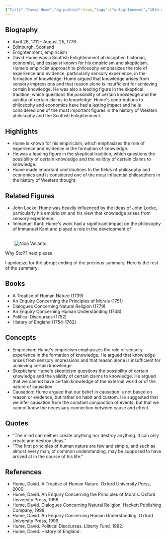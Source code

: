 ```yaml
---
{"Title":"David Hume","dg-publish":true,"tags":["enlightenment","18th century","revolution-era","Scottish","empiricism","metaphysics","figures"],"born-date":1711,"keywords":"David Hume, Scottish Enlightenment, empiricism, skepticism, causation","aliases":"None","permalink":"/philosophers/revolution-era/david-hume/","dgPassFrontmatter":true}
---
```



## Biography

-   April 26, 1711 - August 25, 1776
-   Edinburgh, Scotland
-   Enlightenment, empiricism
-   David Hume was a Scottish Enlightenment philosopher, historian, economist, and essayist known for his empiricism and skepticism. Hume's empiricist approach to philosophy emphasizes the role of experience and evidence, particularly sensory experience, in the formation of knowledge. Hume argued that knowledge arises from sensory impressions and that reason alone is insufficient for achieving certain knowledge. He was also a leading figure in the skeptical tradition, which questions the possibility of certain knowledge and the validity of certain claims to knowledge. Hume's contributions to philosophy and economics have had a lasting impact and he is considered one of the most important figures in the history of Western philosophy and the Scottish Enlightenment.

## Highlights

-   Hume is known for his empiricism, which emphasizes the role of experience and evidence in the formation of knowledge.
-   He was a leading figure in the skeptical tradition, which questions the possibility of certain knowledge and the validity of certain claims to knowledge.
-   Hume made important contributions to the fields of philosophy and economics and is considered one of the most influential philosophers in the history of Western thought.

## Related Figures

-   John Locke: Hume was heavily influenced by the ideas of John Locke, particularly his empiricism and his view that knowledge arises from sensory experience.
-   Immanuel Kant: Hume's work had a significant impact on the philosophy of Immanuel Kant and played a role in the development of

![](data:image/svg+xml,%3csvg%20xmlns=%27http://www.w3.org/2000/svg%27%20version=%271.1%27%20width=%2730%27%20height=%2730%27/%3e)![Nico Valianto](https://chat.openai.com/_next/image?url=https%3A%2F%2Flh3.googleusercontent.com%2Fa%2FAEdFTp7-go-usR85YPKYRo7e7jXlwi0fPXWVhw6SoMBv%3Ds96-c&w=64&q=75)

Why StoP? next please

I apologize for the abrupt ending of the previous summary. Here is the rest of the summary:

## Books

-   A Treatise of Human Nature (1739)
-   An Enquiry Concerning the Principles of Morals (1751)
-   Dialogues Concerning Natural Religion (1779)
-   An Enquiry Concerning Human Understanding (1748)
-   Political Discourses (1752)
-   History of England (1754-1762)

## Concepts

-   Empiricism: Hume's empiricism emphasizes the role of sensory experience in the formation of knowledge. He argued that knowledge arises from sensory impressions and that reason alone is insufficient for achieving certain knowledge.
-   Skepticism: Hume's skepticism questions the possibility of certain knowledge and the validity of certain claims to knowledge. He argued that we cannot have certain knowledge of the external world or of the nature of causation.
-   Causation: Hume argued that our belief in causation is not based on reason or evidence, but rather on habit and custom. He suggested that we infer causation from the constant conjunction of events, but that we cannot know the necessary connection between cause and effect.

## Quotes

-   "The mind can neither create anything nor destroy anything. It can only create and destroy ideas."
-   "The first principles of human nature are few and simple, and such as almost every man, of common understanding, may be supposed to have arrived at in the course of his life."

## References

-   Hume, David. A Treatise of Human Nature. Oxford University Press, 2000.
-   Hume, David. An Enquiry Concerning the Principles of Morals. Oxford University Press, 1998.
-   Hume, David. Dialogues Concerning Natural Religion. Hackett Publishing Company, 1998.
-   Hume, David. An Enquiry Concerning Human Understanding. Oxford University Press, 1999.
-   Hume, David. Political Discourses. Liberty Fund, 1982.
-   Hume, David. History of England.